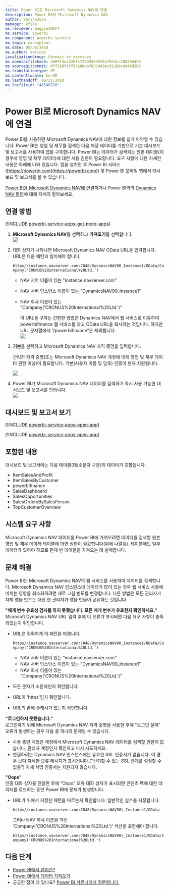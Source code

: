 ```yaml
---
title: Power BI로 Microsoft Dynamics NAV에 연결
description: Power BI용 Microsoft Dynamics NAV
author: SarinaJoan
manager: kfile
ms.reviewer: maggiesMSFT
ms.service: powerbi
ms.component: powerbi-service
ms.topic: conceptual
ms.date: 05/30/2018
ms.author: sarinas
LocalizationGroup: Connect to services
ms.openlocfilehash: a00913ea326f472993553910a79e3cc208356499
ms.sourcegitcommit: 0ff358f1ff87e88daf837443ecd1398ca949d2b6
ms.translationtype: HT
ms.contentlocale: ko-KR
ms.lasthandoff: 09/21/2018
ms.locfileid: "46546720"
---
```

# <a name="connect-to-microsoft-dynamics-nav-with-power-bi"></a>Power BI로 Microsoft Dynamics NAV에 연결
Power BI를 사용하면 Microsoft Dynamics NAV에 대한 정보를 쉽게 파악할 수 있습니다. Power BI는 영업 및 재무를 검색한 다음 해당 데이터를 기반으로 기본 대시보드 및 보고서를 사용하여 앱을 구축합니다. Power BI는 데이터가 검색되는 원본 테이블(이 경우에 영업 및 재무 데이터)에 대한 사용 권한이 필요합니다. 요구 사항에 대한 자세한 내용은 아래에 나와 있습니다. 앱을 설치한 후 Power BI 서비스([https://powerbi.com](https://powerbi.com)) 및 Power BI 모바일 앱에서 대시보드 및 보고서를 볼 수 있습니다. 

[Power BI용 Microsoft Dynamics NAV에 연결](https://app.powerbi.com/getdata/services/microsoft-dynamics-nav)하거나 Power BI와의 [Dynamics NAV 통합](https://powerbi.microsoft.com/integrations/microsoft-dynamics-nav)에 대해 자세히 알아보세요.

## <a name="how-to-connect"></a>연결 방법
[!INCLUDE [powerbi-service-apps-get-more-apps](./includes/powerbi-service-apps-get-more-apps.md)]

1. **Microsoft Dynamics NAV**를 선택하고 **가져오기**를 선택합니다.  
   ![](media/service-connect-to-microsoft-dynamics-nav/mdnav.png)
2. 대화 상자가 나타나면 Microsoft Dynamics NAV OData URL을 입력합니다. URL은 다음 패턴과 일치해야 합니다.
   
    `https//instance.navserver.com:7048/DynamicsNAV90_Instance1/OData/Company('CRONUS%20International%20Ltd.')`
   
   * NAV 서버 이름이 있는 "instance.navserver.com"
   * NAV 서버 인스턴스 이름이 있는 "DynamicsNAV90\_Instance1"
   * NAV 회사 이름이 있는 "Company('CRONUS%20International%20Ltd.')"
     
     이 URL을 구하는 간편한 방법은 Dynamics NAV에서 웹 서비스로 이동하여 powerbifinance 웹 서비스를 찾고 OData URL을 복사하는 것입니다. 하지만 URL 문자열에서 “/powerbifinance”은 제외합니다.  
     ![](media/service-connect-to-microsoft-dynamics-nav/param.png)
3. **기본**을 선택하고 Microsoft Dynamics NAV 자격 증명을 입력합니다.
   
    관리자 자격 증명(또는 Microsoft Dynamics NAV 계정에 대해 영업 및 재무 데이터 권한 이상)이 필요합니다.  기본(사용자 이름 및 암호) 인증이 현재 지원됩니다.
   
    ![](media/service-connect-to-microsoft-dynamics-nav/creds.png)
4. Power BI가 Microsoft Dynamics NAV 데이터를 검색하고 즉시 사용 가능한 대시보드 및 보고서를 만듭니다.   
   ![](media/service-connect-to-microsoft-dynamics-nav/dashboard.png)

## <a name="view-the-dashboard-and-reports"></a>대시보드 및 보고서 보기
[!INCLUDE [powerbi-service-apps-open-app](./includes/powerbi-service-apps-open-app.md)]

[!INCLUDE [powerbi-service-apps-open-app](./includes/powerbi-service-apps-what-now.md)]

## <a name="whats-included"></a>포함된 내용
대시보드 및 보고서에는 다음 테이블(대/소문자 구분)의 데이터가 포함됩니다.  

* ItemSalesAndProfit  
* ItemSalesByCustomer  
* powerbifinance  
* SalesDashboard  
* SalesOpportunities  
* SalesOrdersBySalesPerson  
* TopCustomerOverview  

## <a name="system-requirements"></a>시스템 요구 사항
Microsoft Dynamics NAV 데이터를 Power BI에 가져오려면 데이터를 검색할 원본 영업 및 재무 데이터 테이블에 대한 권한이 필요합니다(위에 나열됨). 테이블에도 일부 데이터가 있어야 하므로 현재 빈 테이블을 가져오는 데 실패합니다.

## <a name="troubleshooting"></a>문제 해결
Power BI는 Microsoft Dynamics NAV의 웹 서비스를 사용하여 데이터를 검색합니다. Microsoft Dynamics NAV 인스턴스에 데이터가 많이 있는 경우 웹 서비스 사용에 미치는 영향을 최소화하려면 새로 고침 빈도를 변경합니다. 다른 방법은 모든 관리자가 자체 앱을 만드는 대신 한 관리자가 앱을 만들어 공유하는 것입니다.

**"매개 변수 유효성 검사를 하지 못했습니다. 모든 매개 변수가 유효한지 확인하세요."**  
Microsoft Dynamics NAV URL 입력 후에 이 오류가 표시되면 다음 요구 사항이 충족되었는지 확인합니다.

* URL은 정확하게 이 패턴을 따릅니다.
  
    `https//instance.navserver.com:7048/DynamicsNAV90_Instance1/OData/Company('CRONUS%20International%20Ltd.')`
  
  * NAV 서버 이름이 있는 "instance.navserver.com"
  * NAV 서버 인스턴스 이름이 있는 "DynamicsNAV90\_Instance1"
  * NAV 회사 이름이 있는 "Company('CRONUS%20International%20Ltd.')"
* 모든 문자가 소문자인지 확인합니다.  
* URL이 'https'인지 확인합니다.  
* URL의 끝에 슬래시가 없는지 확인합니다.

**"로그인하지 못했습니다."**  
로그인하기 위해 Microsoft Dynamics NAV 자격 증명을 사용한 후에 "로그인 실패" 오류가 발생하는 경우 다음 중 하나의 문제일 수 있습니다.

* 사용 중인 계정은 계정에서 Microsoft Dynamics NAV 데이터를 검색할 권한이 없습니다. 관리자 계정인지 확인하고 다시 시도하세요.
* 연결하려는 Dynamics NAV 인스턴스에는 유효한 SSL 인증서가 없습니다. 이 경우 보다 자세한 오류 메시지가 표시됩니다.("신뢰할 수 있는 SSL 관계를 설정할 수 없음")  자체 서명 인증서는 지원되지 않습니다.

**"Oops"**  
인증 대화 상자를 전달한 후에 "Oops" 오류 대화 상자가 표시되면 콘텐츠 팩에 대한 데이터를 로드하는 동안 Power BI에 문제가 발생합니다.

* URL가 위에서 지정한 패턴을 따르는지 확인합니다. 일반적인 실수를 지정합니다.
  
    `https//instance.navserver.com:7048/DynamicsNAV90\_Instance1/OData`
  
    그러나 NAV 회사 이름을 가진 'Company('CRONUS%20International%20Ltd.')' 섹션을 포함해야 합니다.
  
    `https//instance.navserver.com:7048/DynamicsNAV90\_Instance1/OData/Company('CRONUS%20International%20Ltd.')`

## <a name="next-steps"></a>다음 단계
* [Power BI에서 앱이란?](consumer/end-user-apps.md)
* [Power BI에서 데이터 가져오기](service-get-data.md)
* 궁금한 점이 더 있나요? [Power BI 커뮤니티에 질문합니다.](http://community.powerbi.com/)

